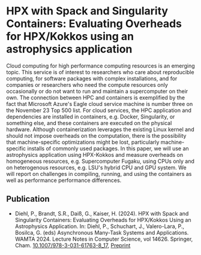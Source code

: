 # HPX with Spack and Singularity Containers: Evaluating Overheads for HPX/Kokkos using an astrophysics application

Cloud computing for high performance computing resources is an emerging topic. This service is of interest to researchers who care about reproducible computing, for software packages with complex installations, and for companies or researchers who need the compute resources only occasionally or do not want to run and maintain a supercomputer on their own. The connection between HPC and containers is exemplified by the fact that Microsoft Azure's Eagle cloud service machine is number three on the November 23 Top 500 list. For cloud services, the HPC application and dependencies are installed in containers, e.g. Docker, Singularity, or something else, and these containers are executed on the physical hardware. Although containerization leverages the existing Linux kernel and should not impose overheads on the computation, there is the possibility that machine-specific optimizations might be lost, particularly machine-specific installs of commonly used packages. In this paper, we will use an astrophysics application using HPX-Kokkos and measure overheads on homogeneous resources, e.g. Supercomputer Fugaku, using CPUs only and on heterogenous resources, e.g. LSU's hybrid CPU and GPU system. We will report on challenges in compiling, running, and using the containers as well as performance performance differences. 

## Publication

* Diehl, P., Brandt, S.R., Daiß, G., Kaiser, H. (2024). HPX with Spack and Singularity Containers: Evaluating Overheads for HPX/Kokkos Using an Astrophysics Application. In: Diehl, P., Schuchart, J., Valero-Lara, P., Bosilca, G. (eds) Asynchronous Many-Task Systems and Applications. WAMTA 2024. Lecture Notes in Computer Science, vol 14626. Springer, Cham. [10.1007/978-3-031-61763-8_17](https://doi.org/10.1007/978-3-031-61763-8_17), [Preprint](https://arxiv.org/abs/2405.00016)
